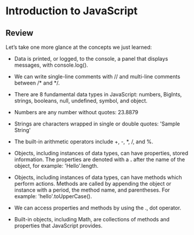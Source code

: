 # Introduction to JavaScript

## Review
Let’s take one more glance at the concepts we just learned:

- Data is printed, or logged, to the console, a panel that displays messages, with console.log().

- We can write single-line comments with // and multi-line comments between /* and */.

- There are 8 fundamental data types in JavaScript: numbers, BigInts, strings, booleans, null, undefined, symbol, and object.

- Numbers are any number without quotes: 23.8879

- Strings are characters wrapped in single or double quotes: 'Sample String'

- The built-in arithmetic operators include +, -, *, /, and %.

- Objects, including instances of data types, can have properties, stored information. The properties are denoted with a **.** after the name of the object, for example: 'Hello'.length.

- Objects, including instances of data types, can have methods which perform actions. Methods are called by appending the object or instance with a period, the method name, and parentheses. For example: 'hello'.toUpperCase().

- We can access properties and methods by using the ., dot operator.

- Built-in objects, including Math, are collections of methods and properties that JavaScript provides.